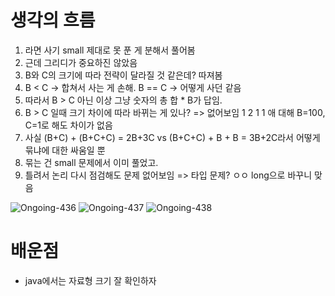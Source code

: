 # 생각의 흐름
1. 라면 사기 small 제대로 못 푼 게 분해서 풀어봄
2. 근데 그리디가 중요하진 않았음
3. B와 C의 크기에 따라 전략이 달라질 것 같은데? 따져봄
4. B < C -> 합쳐서 사는 게 손해. B == C -> 어떻게 사던 같음
5. 따라서 B > C 아닌 이상 그냥 숫자의 총 합 * B가 답임.
6. B > C 일때 크기 차이에 따라 바뀌는 게 있나? => 없어보임 1 2 1 1 애 대해 B=100, C=1로 해도 차이가 없음
7. 사실 (B+C) + (B+C+C) = 2B+3C vs (B+C+C) + B + B = 3B+2C라서 어떻게 묶냐에 대한 싸움일 뿐
8. 묶는 건 small 문제에서 이미 풀었고.
9. 틀려서 논리 다시 점검해도 문제 없어보임 => 타입 문제? ㅇㅇ long으로 바꾸니 맞음

![Ongoing-436](https://github.com/user-attachments/assets/ded6f3cc-d327-4263-ab6a-0a79fe97602d)
![Ongoing-437](https://github.com/user-attachments/assets/958fbae6-fa49-4ef7-a27d-51f512531bfb)
![Ongoing-438](https://github.com/user-attachments/assets/c2278f5c-4ec1-4caf-b5d4-f62222447775)

# 배운점
- java에서는 자료형 크기 잘 확인하자
